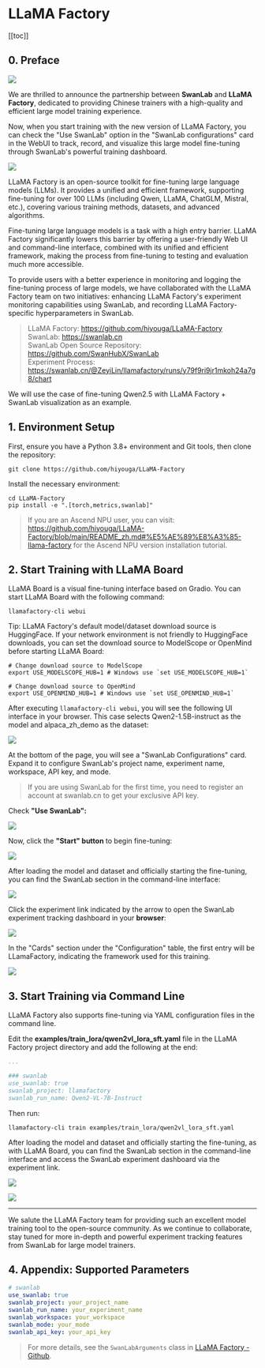 # LLaMA Factory

[[toc]]

## 0. Preface

![](/zh/guide_cloud/integration/llama_factory/0.png)

We are thrilled to announce the partnership between **SwanLab** and **LLaMA Factory**, dedicated to providing Chinese trainers with a high-quality and efficient large model training experience.

Now, when you start training with the new version of LLaMA Factory, you can check the "Use SwanLab" option in the "SwanLab configurations" card in the WebUI to track, record, and visualize this large model fine-tuning through SwanLab's powerful training dashboard.

![](/zh/guide_cloud/integration/llama_factory/1.png)

LLaMA Factory is an open-source toolkit for fine-tuning large language models (LLMs). It provides a unified and efficient framework, supporting fine-tuning for over 100 LLMs (including Qwen, LLaMA, ChatGLM, Mistral, etc.), covering various training methods, datasets, and advanced algorithms.

Fine-tuning large language models is a task with a high entry barrier. LLaMA Factory significantly lowers this barrier by offering a user-friendly Web UI and command-line interface, combined with its unified and efficient framework, making the process from fine-tuning to testing and evaluation much more accessible.

To provide users with a better experience in monitoring and logging the fine-tuning process of large models, we have collaborated with the LLaMA Factory team on two initiatives: enhancing LLaMA Factory's experiment monitoring capabilities using SwanLab, and recording LLaMA Factory-specific hyperparameters in SwanLab.

> LLaMA Factory: https://github.com/hiyouga/LLaMA-Factory  
> SwanLab: https://swanlab.cn  
> SwanLab Open Source Repository: https://github.com/SwanHubX/SwanLab  
> Experiment Process: https://swanlab.cn/@ZeyiLin/llamafactory/runs/y79f9ri9jr1mkoh24a7g8/chart

We will use the case of fine-tuning Qwen2.5 with LLaMA Factory + SwanLab visualization as an example.

## 1. Environment Setup

First, ensure you have a Python 3.8+ environment and Git tools, then clone the repository:

```shellscript
git clone https://github.com/hiyouga/LLaMA-Factory
```

Install the necessary environment:

```shellscript
cd LLaMA-Factory
pip install -e ".[torch,metrics,swanlab]"
```

> If you are an Ascend NPU user, you can visit: https://github.com/hiyouga/LLaMA-Factory/blob/main/README_zh.md#%E5%AE%89%E8%A3%85-llama-factory for the Ascend NPU version installation tutorial.

## 2. Start Training with LLaMA Board

LLaMA Board is a visual fine-tuning interface based on Gradio. You can start LLaMA Board with the following command:

```shellscript
llamafactory-cli webui
```

Tip: LLaMA Factory's default model/dataset download source is HuggingFace. If your network environment is not friendly to HuggingFace downloads, you can set the download source to ModelScope or OpenMind before starting LLaMA Board:

```shellscript
# Change download source to ModelScope
export USE_MODELSCOPE_HUB=1 # Windows use `set USE_MODELSCOPE_HUB=1`

# Change download source to OpenMind
export USE_OPENMIND_HUB=1 # Windows use `set USE_OPENMIND_HUB=1`
```

After executing `llamafactory-cli webui`, you will see the following UI interface in your browser. This case selects Qwen2-1.5B-instruct as the model and alpaca_zh_demo as the dataset:

![](/zh/guide_cloud/integration/llama_factory/2.png)

At the bottom of the page, you will see a "SwanLab Configurations" card. Expand it to configure SwanLab's project name, experiment name, workspace, API key, and mode.

> If you are using SwanLab for the first time, you need to register an account at swanlab.cn to get your exclusive API key.

Check **"Use SwanLab":**

![](/zh/guide_cloud/integration/llama_factory/3.png)

Now, click the **"Start" button** to begin fine-tuning:

![](/zh/guide_cloud/integration/llama_factory/4.png)

After loading the model and dataset and officially starting the fine-tuning, you can find the SwanLab section in the command-line interface:

![](/zh/guide_cloud/integration/llama_factory/5.png)

Click the experiment link indicated by the arrow to open the SwanLab experiment tracking dashboard in your **browser**:

![](/zh/guide_cloud/integration/llama_factory/6.png)

In the "Cards" section under the "Configuration" table, the first entry will be LLamaFactory, indicating the framework used for this training.

![](/zh/guide_cloud/integration/llama_factory/7.png)

## 3. Start Training via Command Line

LLaMA Factory also supports fine-tuning via YAML configuration files in the command line.

Edit the **examples/train_lora/qwen2vl_lora_sft.yaml** file in the LLaMA Factory project directory and add the following at the end:

```yaml
...

### swanlab
use_swanlab: true
swanlab_project: llamafactory
swanlab_run_name: Qwen2-VL-7B-Instruct
```

Then run:

```shellscript
llamafactory-cli train examples/train_lora/qwen2vl_lora_sft.yaml
```

After loading the model and dataset and officially starting the fine-tuning, as with LLaMA Board, you can find the SwanLab section in the command-line interface and access the SwanLab experiment dashboard via the experiment link.

![](/zh/guide_cloud/integration/llama_factory/8.png)

![](/zh/guide_cloud/integration/llama_factory/9.png)

***

We salute the LLaMA Factory team for providing such an excellent model training tool to the open-source community. As we continue to collaborate, stay tuned for more in-depth and powerful experiment tracking features from SwanLab for large model trainers.

## 4. Appendix: Supported Parameters

```yaml
# swanlab
use_swanlab: true
swanlab_project: your_project_name
swanlab_run_name: your_experiment_name
swanlab_workspace: your_workspace
swanlab_mode: your_mode
swanlab_api_key: your_api_key
```

> For more details, see the `SwanLabArguments` class in [LLaMA Factory - Github](https://github.com/hiyouga/LLaMA-Factory/blob/main/README_zh.md#%E5%AE%89%E8%A3%85-llama-factory).